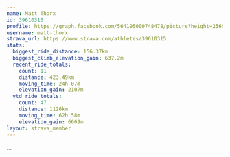 ```yaml
---
name: Matt Thorx
id: 39610315
profile: https://graph.facebook.com/564195000748478/picture?height=256&width=256
username: matt-thorx
strava_url: https://www.strava.com/athletes/39610315
stats:
  biggest_ride_distance: 156.37km
  biggest_climb_elevation_gain: 637.2m
  recent_ride_totals:
    count: 11
    distance: 423.49km
    moving_time: 24h 07m
    elevation_gain: 2107m
  ytd_ride_totals:
    count: 47
    distance: 1126km
    moving_time: 62h 58m
    elevation_gain: 6669m
layout: strava_member
--- 
```

...
